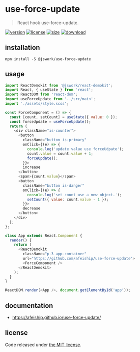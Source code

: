 # use-force-update
> React hook use-force-update.

[![version][version-image]][version-url]
[![license][license-image]][license-url]
[![size][size-image]][size-url]
[![download][download-image]][download-url]

## installation
```shell
npm install -S @jswork/use-force-update
```

## usage
  ```js
  import ReactDemokit from '@jswork/react-demokit';
  import React, { useState } from 'react';
  import ReactDOM from 'react-dom';
  import useForceUpdate from '../src/main';
  import './assets/style.scss';

  const ForceComponent = () => {
    const [count, setCount] = useState({ value: 0 });
    const forceUpdate = useForceUpdate();
    return (
      <div className="is-counter">
        <button
          className="button is-primary"
          onClick={(e) => {
            console.log('update value use forceUdpate');
            count.value = count.value + 1;
            forceUpdate();
          }}>
          increase
        </button>
        <span>{count.value}</span>
        <button
          className="button is-danger"
          onClick={(e) => {
            console.log('set count use a new object.');
            setCount({ value: count.value - 1 });
          }}>
          decrease
        </button>
      </div>
    );
  };

  class App extends React.Component {
    render() {
      return (
        <ReactDemokit
          className="p-3 app-container"
          url="https://github.com/afeiship/use-force-update">
          <ForceComponent />
        </ReactDemokit>
      );
    }
  }

  ReactDOM.render(<App />, document.getElementById('app'));
  ```

## documentation
- https://afeiship.github.io/use-force-update/


## license
Code released under [the MIT license](https://github.com/afeiship/use-force-update/blob/master/LICENSE.txt).

[version-image]: https://img.shields.io/npm/v/@jswork/use-force-update
[version-url]: https://npmjs.org/package/@jswork/use-force-update

[license-image]: https://img.shields.io/npm/l/@jswork/use-force-update
[license-url]: https://github.com/afeiship/use-force-update/blob/master/LICENSE.txt

[size-image]: https://img.shields.io/bundlephobia/minzip/@jswork/use-force-update
[size-url]: https://github.com/afeiship/use-force-update/blob/master/dist/use-force-update.min.js

[download-image]: https://img.shields.io/npm/dm/@jswork/use-force-update
[download-url]: https://www.npmjs.com/package/@jswork/use-force-update

